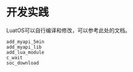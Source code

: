 # 开发实践

LuatOS可以自行编译和修改，可以参考此处的文档。

```{toctree}
add_myapi_5min
add_myapi_lib
add_lua_module
c_wait
soc_download
```
